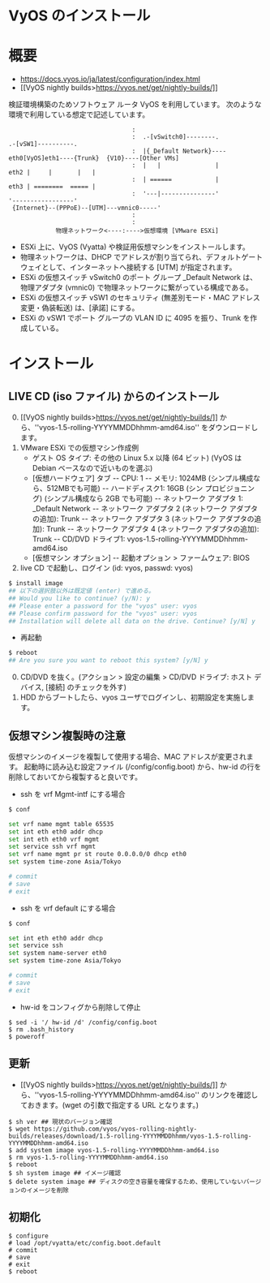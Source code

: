 # VyOS のインストール
# 概要
- https://docs.vyos.io/ja/latest/configuration/index.html
- [[VyOS nightly builds>https://vyos.net/get/nightly-builds/]]

検証環境構築のためソフトウェア ルータ VyOS を利用しています。
次のような環境で利用している想定で記述しています。
```
                                  :
                                  :  .-[vSwitch0]--------.                 .-[vSW1]----------.
                                  :  |{_Default Network}----eth0[VyOS]eth1----{Trunk}  {V10}----[Other VMs]
                                  :  |   |               |            eth2 |     |       |   |
                                  :  | ======            |            eth3 | ========  ===== |
                                  :  '---|---------------'                 '-----------------'
 {Internet}--(PPPoE)--[UTM]---vmnic0-----'
                                  :
                                  :
             物理ネットワーク<----:---->仮想環境 [VMware ESXi]
```

- ESXi 上に、VyOS (Vyatta) や検証用仮想マシンをインストールします。
- 物理ネットワークは、DHCP でアドレスが割り当てられ、デフォルトゲートウェイとして、インターネットへ接続する [UTM] が指定されます。
- ESXi の仮想スイッチ vSwitch0 のポート グループ \_Default Network は、物理アダプタ (vmnic0) で物理ネットワークに繋がっている構成である。
- ESXi の仮想スイッチ vSW1 のセキュリティ (無差別モード・MAC アドレス変更・偽装転送) は、[承諾] にする。
- ESXi の vSW1 でポート グループの VLAN ID に 4095 を振り、Trunk を作成している。

# インストール
## LIVE CD (iso ファイル) からのインストール
0. [[VyOS nightly builds>https://vyos.net/get/nightly-builds/]] から、''vyos-1.5-rolling-YYYYMMDDhhmm-amd64.iso'' をダウンロードします。
0. VMware ESXi での仮想マシン作成例
    - ゲスト OS タイプ: その他の Linux 5.x 以降 (64 ビット)
    (VyOS は Debian ベースなので近いものを選ぶ)
    - [仮想ハードウェア] タブ
        -- CPU: 1
        -- メモリ: 1024MB (シンプル構成なら、512MBでも可能)
        -- ハードディスク1: 16GB (シン プロビジョニング) (シンプル構成なら 2GB でも可能)
        -- ネットワーク アダプタ 1: \_Default Network
        -- ネットワーク アダプタ 2 (ネットワーク アダプタの追加): Trunk
        -- ネットワーク アダプタ 3 (ネットワーク アダプタの追加): Trunk
        -- ネットワーク アダプタ 4 (ネットワーク アダプタの追加): Trunk
        -- CD/DVD ドライブ1: vyos-1.5-rolling-YYYYMMDDhhmm-amd64.iso
    - [仮想マシン オプション]
        -- 起動オプション > ファームウェア: BIOS
0. live CD で起動し、ログイン (id: vyos, passwd: vyos)
```bash
$ install image
## 以下の選択肢以外は既定値 (enter) で進める。
## Would you like to continue? (y/N): y
## Please enter a password for the "vyos" user: vyos
## Please confirm password for the "vyos" user: vyos
## Installation will delete all data on the drive. Continue? [y/N] y
```
+ 再起動
```bash
$ reboot
## Are you sure you want to reboot this system? [y/N] y
```
0. CD/DVD を抜く。(アクション > 設定の編集 > CD/DVD ドライブ: ホスト デバイス, [接続] のチェックを外す)
0. HDD からブートしたら、vyos ユーザでログインし、初期設定を実施します。

## 仮想マシン複製時の注意
仮想マシンのイメージを複製して使用する場合、MAC アドレスが変更されます。
起動時に読み込む設定ファイル (/config/config.boot) から、hw-id の行を削除しておいてから複製すると良いです。

- ssh を vrf Mgmt-intf にする場合

```bash
$ conf

set vrf name mgmt table 65535
set int eth eth0 addr dhcp
set int eth eth0 vrf mgmt
set service ssh vrf mgmt
set vrf name mgmt pr st route 0.0.0.0/0 dhcp eth0
set system time-zone Asia/Tokyo

# commit
# save
# exit
```

- ssh を vrf default にする場合
```bash
$ conf

set int eth eth0 addr dhcp
set service ssh
set system name-server eth0
set system time-zone Asia/Tokyo

# commit
# save
# exit
```

- hw-id をコンフィグから削除して停止
```
$ sed -i '/ hw-id /d' /config/config.boot
$ rm .bash_history
$ poweroff
```

## 更新
+ [[VyOS nightly builds>https://vyos.net/get/nightly-builds/]] から、''vyos-1.5-rolling-YYYYMMDDhhmm-amd64.iso'' のリンクを確認しておきます。(wget の引数で指定する URL となります。)

```
$ sh ver ## 現状のバージョン確認
$ wget https://github.com/vyos/vyos-rolling-nightly-builds/releases/download/1.5-rolling-YYYYMMDDhhmm/vyos-1.5-rolling-YYYYMMDDhhmm-amd64.iso
$ add system image vyos-1.5-rolling-YYYYMMDDhhmm-amd64.iso
$ rm vyos-1.5-rolling-YYYYMMDDhhmm-amd64.iso
$ reboot
$ sh system image ## イメージ確認
$ delete system image ## ディスクの空き容量を確保するため、使用していないバージョンのイメージを削除
```

## 初期化
```
$ configure
# load /opt/vyatta/etc/config.boot.default
# commit
# save
# exit
$ reboot
```

